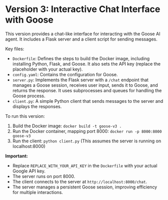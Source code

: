 # Version 3: Interactive Chat Interface with Goose

This version provides a chat-like interface for interacting with the Goose AI agent. It includes a Flask server and a client script for sending messages.

Key files:

*   `Dockerfile`: Defines the steps to build the Docker image, including installing Python, Flask, and Goose.  It also sets the API key (replace the placeholder with your actual key).
*   `config.yaml`: Contains the configuration for Goose.
*   `server.py`: Implements the Flask server with a `/chat` endpoint that manages a Goose session, receives user input, sends it to Goose, and returns the response. It uses subprocesses and queues for handling the Goose process.
*   `client.py`: A simple Python client that sends messages to the server and displays the responses.

To run this version:

1.  Build the Docker image: `docker build -t goose-v3 .`
2.  Run the Docker container, mapping port 8000: `docker run -p 8000:8000 goose-v3`
3.  Run the client: `python client.py` (This assumes the server is running on localhost:8000)

**Important:**

*   Replace `REPLACE_WITH_YOUR_API_KEY` in the `Dockerfile` with your actual Google API key.
*   The server runs on port 8000.
*   The client connects to the server at `http://localhost:8000/chat`.
*   The server manages a persistent Goose session, improving efficiency for multiple interactions.
